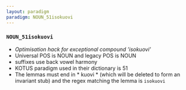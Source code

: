 ```yaml
---
layout: paradigm
paradigm: NOUN_51isokuovi
---
```

### ` NOUN_51isokuovi `

* _Optimisation hack for exceptional compound ’isokuovi’_
* Universal POS is NOUN and legacy POS is NOUN
* suffixes use back vowel harmony
* KOTUS paradigm used in their dictionary is 51
* The lemmas must end in * kuovi * (which will be deleted to form an invariant stub) and the regex matching the lemma is ` isokuovi `
